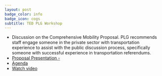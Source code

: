 ```yaml
---
layout: post
badge_color: info
badge_icon: cogs
subtitle: TED PLG Workshop
---
```


* Discussion on the Comprehensive Mobility Proposal. PLG recommends staff engage someone in the private sector with transportation experience to assist with the public discussion process, specifically someone with successful experience in transportation referendums. 
* [Proposal Presentation -](http://www.hillsboroughcounty.org/DocumentCenter/View/12876 )
* [Agenda](http://www.hillsboroughcounty.org/DocumentCenter/View/12755 )
* [Watch video](http://65.49.32.144/Hillsborough/c58b73db-f1d1-4cab-9f3c-2389ba25afc4/Trans_Econ_Dev_WS_8_12_2014/presentation_file/mgpresenter.html?Stream=low )
